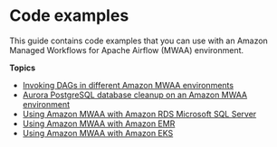 # Code examples<a name="sample-code"></a>

This guide contains code examples that you can use with an Amazon Managed Workflows for Apache Airflow \(MWAA\) environment\.

**Topics**
+ [Invoking DAGs in different Amazon MWAA environments](samples-trigger-dag-envab.xml.md)
+ [Aurora PostgreSQL database cleanup on an Amazon MWAA environment](samples-database-cleanup.md)
+ [Using Amazon MWAA with Amazon RDS Microsoft SQL Server](samples-sql-server.md)
+ [Using Amazon MWAA with Amazon EMR](samples-emr.md)
+ [Using Amazon MWAA with Amazon EKS](mwaa-eks-example.md)